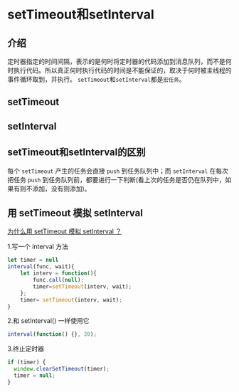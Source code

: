 <!--
 * @Author: tangdaoyong
 * @Date: 2021-02-01 09:42:25
 * @LastEditors: tangdaoyong
 * @LastEditTime: 2021-02-01 09:49:53
 * @Description: setTimeout和setInterval
-->
# setTimeout和setInterval

## 介绍

定时器指定的时间间隔，表示的是何时将定时器的代码添加到消息队列，而不是何时执行代码。所以真正何时执行代码的时间是不能保证的，取决于何时被主线程的事件循环取到，并执行。
`setTimeout`和`setInterval`都是`宏任务`。

## setTimeout

## setInterval

## setTimeout和setInterval的区别

每个 `setTimeout` 产生的任务会直接 `push` 到任务队列中；而 `setInterval` 在每次把任务 `push` 到任务队列前，都要进行一下判断(看上次的任务是否仍在队列中，如果有则不添加，没有则添加)。

## 用 setTimeout 模拟 setInterval

[为什么用 setTimeout 模拟 setInterval ？](https://mp.weixin.qq.com/s/xQUCJ7r9HkBx6TogJ4yfsw)

1.写一个 interval 方法
```js
let timer = null
interval(func, wait){
    let interv = function(){
        func.call(null);
        timer=setTimeout(interv, wait);
    };
    timer= setTimeout(interv, wait);
}
```
2.和 setInterval() 一样使用它
```js
interval(function() {}, 20);
```
3.终止定时器
```js
if (timer) {
  window.clearSetTimeout(timer);
  timer = null;
}
```